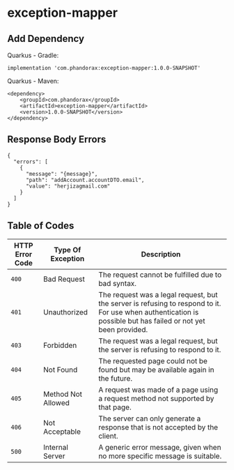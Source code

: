 # exception-mapper



## Add Dependency

Quarkus - Gradle:
```shell script
implementation 'com.phandorax:exception-mapper:1.0.0-SNAPSHOT'
```

Quarkus - Maven:
```shell script
<dependency>
    <groupId>com.phandorax</groupId>
    <artifactId>exception-mapper</artifactId>
    <version>1.0.0-SNAPSHOT</version>
</dependency>
```

## Response Body Errors


```shell script
{
  "errors": [
    {
	  "message": "{message}",
	  "path": "addAccount.accountDTO.email",
	  "value": "herjizagmail.com"
	}
  ]
}
```

## Table of Codes
| HTTP Error Code | Type Of Exception | Description                                                                                                                                                    |
|-----------------|---------------|----------------------------------------------------------------------------------------------------------------------------------------------------------------|
| `400`           | Bad Request   | The request cannot be fulfilled due to bad syntax.                                                                                                             |
| `401`           | Unauthorized | The request was a legal request, but the server is refusing to respond to it. For use when authentication is possible but has failed or not yet been provided. |
| `403`           | Forbidden | The request was a legal request, but the server is refusing to respond to it. |
| `404`           | Not Found | The requested page could not be found but may be available again in the future. |
| `405`           | Method Not Allowed    | A request was made of a page using a request method not supported by that page. |
| `406`           | Not Acceptable     | The server can only generate a response that is not accepted by the client. |
| `500`           | Internal Server    | A generic error message, given when no more specific message is suitable. |
